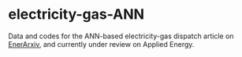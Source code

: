 # electricity-gas-ANN
Data and codes for the ANN-based electricity-gas dispatch article on [EnerArxiv](https://www.enerarxiv.org/page/thesis.html?id=2417), and currently under review on Applied Energy.
